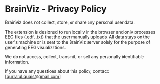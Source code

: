 # BrainViz - Privacy Policy

BrainViz does not collect, store, or share any personal user data.

The extension is designed to run locally in the browser and only processes EEG files (.edf, .txt) that the user manually uploads. All data stays on the user's machine or is sent to the BrainViz server solely for the purpose of generating EEG visualizations.

We do not access, collect, transmit, or sell any personally identifiable information.

If you have any questions about this policy, contact: [qurratul.quais@gmail.com]
